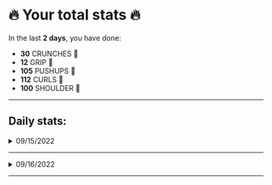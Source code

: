 # 🔥 Your total stats 🔥
In the last **2 days**, you have done:

- **30** CRUNCHES 💪
- **12** GRIP 💪
- **105** PUSHUPS 💪
- **112** CURLS 💪
- **100** SHOULDER 💪

---
## Daily stats:

<details>
<summary>09/15/2022</summary>

- **GRIP:** 12
- **PUSHUPS:** 60
- **CURLS:** 72
- **SHOULDER:** 60
</details>

---


<details>
<summary>09/16/2022</summary>

- **CRUNCHES:** 30
- **GRIP:** 0
- **PUSHUPS:** 45
- **CURLS:** 40
- **SHOULDER:** 40
</details>

---


